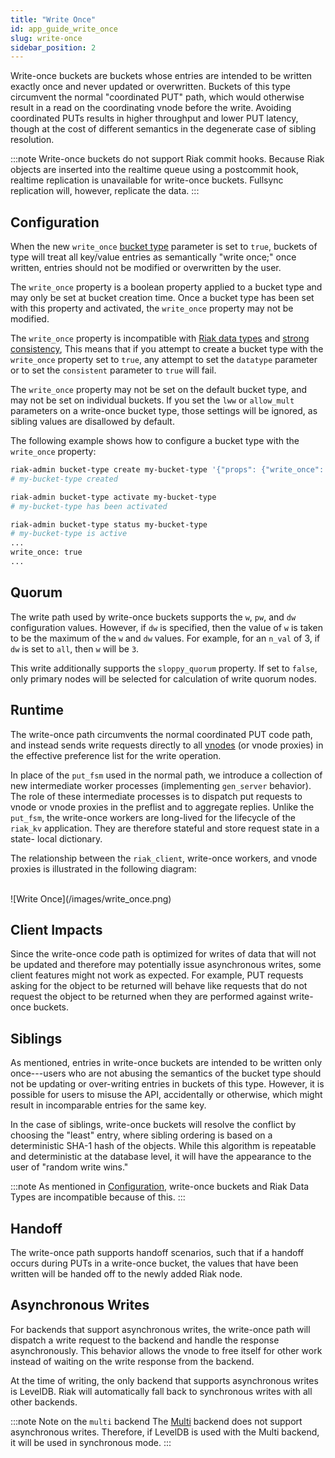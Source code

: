 ```yaml
---
title: "Write Once"
id: app_guide_write_once
slug: write-once
sidebar_position: 2
---
```


[glossary vnode]: ../../learn/glossary.md#vnode

[bucket type]: ../../developing/usage/bucket-types.md

[Riak data types]: ../../developing/data-types/index.md

[strong consistency]: ../../developing/app-guide/strong-consistency.md

Write-once buckets are buckets whose entries are intended to be written exactly once and never updated or overwritten. Buckets of this type circumvent the normal "coordinated PUT" path, which would otherwise result in a read on the coordinating vnode before the write. Avoiding coordinated PUTs results in higher throughput and lower PUT latency, though at the cost of different semantics in the degenerate case of sibling resolution.

:::note
Write-once buckets do not support Riak commit hooks.  Because Riak objects are
inserted into the realtime queue using a postcommit hook, realtime replication
is unavailable for write-once buckets.  Fullsync replication will, however,
replicate the data.
:::

## Configuration

When the new `write_once` [bucket type][bucket type] parameter is set to
`true`, buckets of type will treat all key/value entries as semantically "write
once;" once written, entries should not be modified or overwritten by the user.

The `write_once` property is a boolean property applied to a bucket type and
may only be set at bucket creation time. Once a bucket type has been set with
this property and activated, the `write_once` property may not be modified.

The `write_once` property is incompatible with [Riak data types][Riak data types]
and [strong consistency][strong consistency], This means that if you attempt
to create a bucket type with the `write_once` property set to `true`, any
attempt to set the `datatype` parameter or to set the `consistent` parameter
to `true` will fail.

The `write_once` property may not be set on the default bucket type, and may
not be set on individual buckets. If you set the `lww` or `allow_mult`
parameters on a write-once bucket type, those settings will be ignored, as
sibling values are disallowed by default.

The following example shows how to configure a bucket type with the
`write_once` property:

```bash
riak-admin bucket-type create my-bucket-type '{"props": {"write_once": true}}'
# my-bucket-type created

riak-admin bucket-type activate my-bucket-type
# my-bucket-type has been activated

riak-admin bucket-type status my-bucket-type
# my-bucket-type is active
...
write_once: true
...
```

## Quorum

The write path used by write-once buckets supports the `w`, `pw`, and `dw`
configuration values. However, if `dw` is specified, then the value of `w` is
taken to be the maximum of the `w` and `dw` values. For example, for an `n_val`
of 3, if `dw` is set to `all`, then `w` will be `3`.

This write additionally supports the `sloppy_quorum` property. If set to
`false`, only primary nodes will be selected for calculation of write quorum
nodes.

## Runtime

The write-once path circumvents the normal coordinated PUT code path, and
instead sends write requests directly to all [vnodes][glossary vnode] (or
vnode proxies) in the effective preference list for the write operation.

In place of the `put_fsm` used in the normal path, we introduce a collection of
new intermediate worker processes (implementing `gen_server` behavior). The
role of these intermediate processes is to dispatch put requests to vnode or
vnode proxies in the preflist and to aggregate replies. Unlike the `put_fsm`,
the write-once workers are long-lived for the lifecycle of the `riak_kv`
application. They are therefore stateful and store request state in a state-
local dictionary.

The relationship between the `riak_client`, write-once workers, and vnode
proxies is illustrated in the following diagram:

<br />
![Write Once](/images/write_once.png)
<br />

## Client Impacts

Since the write-once code path is optimized for writes of data that will not
be updated and therefore may potentially issue asynchronous writes, some
client features might not work as expected.  For example, PUT requests asking
for the object to be returned will behave like requests that do not
request the object to be returned when they are performed against write-once
buckets.

## Siblings

As mentioned, entries in write-once buckets are intended to be written only
once---users who are not abusing the semantics of the bucket type should not be
updating or over-writing entries in buckets of this type. However, it is
possible for users to misuse the API, accidentally or otherwise, which might
result in incomparable entries for the same key.

In the case of siblings, write-once buckets will resolve the conflict by
choosing the "least" entry, where sibling ordering is based on a deterministic
SHA-1 hash of the objects. While this algorithm is repeatable and deterministic
at the database level, it will have the appearance to the user of "random write
wins."

:::note
As mentioned in [Configuration](#configuration), write-once buckets and Riak
Data Types are incompatible because of this.
:::

## Handoff

The write-once path supports handoff scenarios, such that if a handoff occurs
during PUTs in a write-once bucket, the values that have been written will be
handed off to the newly added Riak node.

## Asynchronous Writes

For backends that support asynchronous writes, the write-once path will
dispatch a write request to the backend and handle the response
asynchronously. This behavior allows the vnode to free itself for other work
instead of waiting on the write response from the backend.

At the time of writing, the only backend that supports asynchronous writes is
LevelDB. Riak will automatically fall back to synchronous writes with all other
backends.

:::note Note on the `multi` backend
The [Multi](../../setup/planning/backend/multi.md) backend does not
support asynchronous writes. Therefore, if LevelDB is used with the Multi
backend, it will be used in synchronous mode.
:::
